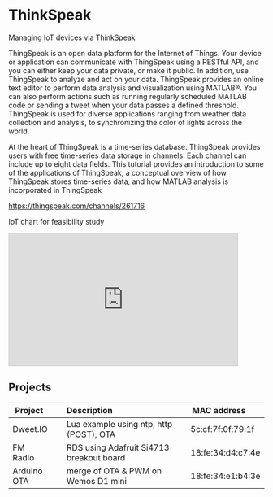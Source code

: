 # ThinkSpeak
Managing IoT devices via ThinkSpeak 

ThingSpeak is an open data platform for the Internet of Things. Your device or application can communicate with ThingSpeak using a RESTful API, and you can either keep your data private, or make it public. In addition, use ThingSpeak to analyze and act on your data. ThingSpeak provides an online text editor to perform data analysis and visualization using MATLAB®. You can also perform actions such as running regularly scheduled MATLAB code or sending a tweet when your data passes a defined threshold. ThingSpeak is used for diverse applications ranging from weather data collection and analysis, to synchronizing the color of lights across the world.

At the heart of ThingSpeak is a time-series database. ThingSpeak provides users with free time-series data storage in channels. Each channel can include up to eight data fields. This tutorial provides an introduction to some of the applications of ThingSpeak, a conceptual overview of how ThingSpeak stores time-series data, and how MATLAB analysis is incorporated in ThingSpeak

https://thingspeak.com/channels/261716


IoT chart for feasibility study

<iframe width="450" height="260" style="border: 1px solid #cccccc;" src="https://thingspeak.com/channels/261716/charts/1?bgcolor=%23ffffff&color=%23d62020&dynamic=true&results=100&title=WLAN&type=line&yaxismax=0&yaxismin=-100"></iframe>

## Projects
Project       | Description                                 | MAC address       | Created    | Update     | Wiki
--------------|---------------------------------------------| ------------------|------------|------------|------
Dweet.IO      | Lua example using ntp, http (POST), OTA     | 5c:cf:7f:0f:79:1f | 2016-02-15 | 2016-04-11 | n/a
FM Radio      | RDS using Adafruit Si4713 breakout board    | 18:fe:34:d4:c7:4e | 2016-02-15 | 2016-04-11 | n/a
Arduino OTA   | merge of OTA & PWM on Wemos D1 mini         | 18:fe:34:e1:b4:3e | 2016-05-15 | 2016-05-16 | [Link](https://github.com/griemide/NodeMCU/tree/master/hardware/wemosD1mini)

